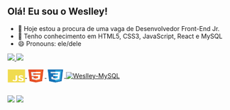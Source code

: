 ## Olá! Eu sou o Weslley!

- 🔭 Hoje estou a procura de uma vaga de Desenvolvedor Front-End Jr.
- 🌱 Tenho conhecimento em HTML5, CSS3, JavaScript, React e MySQL
- 😄 Pronouns: ele/dele

<div>
  <a href="https://github.com/weslley88">
  <img height="180em" src="https://github-readme-stats.vercel.app/api?username=weslley88&show_icons=true&theme=dark&include_all_commits=true&count_private=true"/>
  <img height="180em" src="https://github-readme-stats.vercel.app/api/top-langs/?username=weslley88&layout=compact&langs_count=7&theme=dark"/>
</div>
  
<div style="display: inline_block"><br>
  <img align="center" alt="Weslley-Js" height="30" width="40" src="https://raw.githubusercontent.com/devicons/devicon/master/icons/javascript/javascript-plain.svg">
  <img align="center" alt="Weslley-HTML" height="30" width="40" src="https://raw.githubusercontent.com/devicons/devicon/master/icons/html5/html5-original.svg">
  <img align="center" alt="Weslley-CSS" height="30" width="40" src="https://raw.githubusercontent.com/devicons/devicon/master/icons/css3/css3-original.svg">  
  <img align="center" alt="Weslley-MySQL" height="30" width="40" src="https://cdn.jsdelivr.net/gh/devicons/devicon/icons/mysql/mysql-plain-wordmark.svg">
  
 
  ##
  
  <a href="https://www.linkedin.com/in/weslleyosilva88" target="_blank"><img src="https://img.shields.io/badge/LinkedIn-0077B5?style=for-the-badge&logo=linkedin&logoColor=white" target="_blank"></a>
  <a href = "mailto:weslley.os88@gmail.com"><img src="https://img.shields.io/badge/Gmail-D14836?style=for-the-badge&logo=gmail&logoColor=white" target="_blank"></a> 

</div>
  
